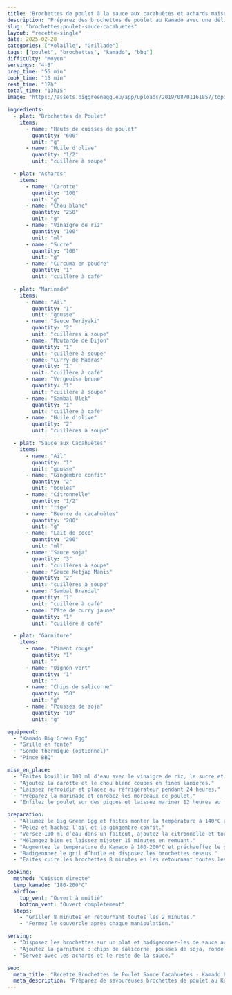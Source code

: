 ```yaml
---
title: "Brochettes de poulet à la sauce aux cacahuètes et achards maison"
description: "Préparez des brochettes de poulet au Kamado avec une délicieuse sauce aux cacahuètes et des achards maison pour un plat exotique et savoureux."
slug: "brochettes-poulet-sauce-cacahuetes"
layout: "recette-single"
date: 2025-02-28
categories: ["Volaille", "Grillade"]
tags: ["poulet", "brochettes", "kamado", "bbq"]
difficulty: "Moyen"
servings: "4-8"
prep_time: "55 min"
cook_time: "15 min"
rest_time: "12h"
total_time: "13h15"
image: "https://assets.biggreenegg.eu/app/uploads/2019/08/01161857/topimage-chicken-satay-2019m08-800x533.jpg"

ingredients:
  - plat: "Brochettes de Poulet"
    items:
      - name: "Hauts de cuisses de poulet"
        quantity: "600"
        unit: "g"
      - name: "Huile d'olive"
        quantity: "1/2"
        unit: "cuillère à soupe"

  - plat: "Achards"
    items:
      - name: "Carotte"
        quantity: "100"
        unit: "g"
      - name: "Chou blanc"
        quantity: "250"
        unit: "g"
      - name: "Vinaigre de riz"
        quantity: "100"
        unit: "ml"
      - name: "Sucre"
        quantity: "100"
        unit: "g"
      - name: "Curcuma en poudre"
        quantity: "1"
        unit: "cuillère à café"

  - plat: "Marinade"
    items:
      - name: "Ail"
        quantity: "1"
        unit: "gousse"
      - name: "Sauce Teriyaki"
        quantity: "2"
        unit: "cuillères à soupe"
      - name: "Moutarde de Dijon"
        quantity: "1"
        unit: "cuillère à soupe"
      - name: "Curry de Madras"
        quantity: "1"
        unit: "cuillère à café"
      - name: "Vergeoise brune"
        quantity: "1"
        unit: "cuillère à soupe"
      - name: "Sambal Ulek"
        quantity: "1"
        unit: "cuillère à café"
      - name: "Huile d'olive"
        quantity: "2"
        unit: "cuillères à soupe"

  - plat: "Sauce aux Cacahuètes"
    items:
      - name: "Ail"
        quantity: "1"
        unit: "gousse"
      - name: "Gingembre confit"
        quantity: "2"
        unit: "boules"
      - name: "Citronnelle"
        quantity: "1/2"
        unit: "tige"
      - name: "Beurre de cacahuètes"
        quantity: "200"
        unit: "g"
      - name: "Lait de coco"
        quantity: "200"
        unit: "ml"
      - name: "Sauce soja"
        quantity: "3"
        unit: "cuillères à soupe"
      - name: "Sauce Ketjap Manis"
        quantity: "2"
        unit: "cuillères à soupe"
      - name: "Sambal Brandal"
        quantity: "1"
        unit: "cuillère à café"
      - name: "Pâte de curry jaune"
        quantity: "1"
        unit: "cuillère à café"

  - plat: "Garniture"
    items:
      - name: "Piment rouge"
        quantity: "1"
        unit: ""
      - name: "Oignon vert"
        quantity: "1"
        unit: ""
      - name: "Chips de salicorne"
        quantity: "50"
        unit: "g"
      - name: "Pousses de soja"
        quantity: "10"
        unit: "g"

equipment:
  - "Kamado Big Green Egg"
  - "Grille en fonte"
  - "Sonde thermique (optionnel)"
  - "Pince BBQ"

mise_en_place:
  - "Faites bouillir 100 ml d'eau avec le vinaigre de riz, le sucre et le curcuma."
  - "Ajoutez la carotte et le chou blanc coupés en fines lanières."
  - "Laissez refroidir et placez au réfrigérateur pendant 24 heures."
  - "Préparez la marinade et enrobez les morceaux de poulet."
  - "Enfilez le poulet sur des piques et laissez mariner 12 heures au frais."

preparation:
  - "Allumez le Big Green Egg et faites monter la température à 140°C avec le convEGGtor et la grille en place."
  - "Pelez et hachez l’ail et le gingembre confit."
  - "Versez 100 ml d’eau dans un faitout, ajoutez la citronnelle et tous les ingrédients de la sauce aux cacahuètes."
  - "Mélangez bien et laissez mijoter 15 minutes en remuant."
  - "Augmentez la température du Kamado à 180-200°C et préchauffez le gril en fonte pendant 15 minutes."
  - "Badigeonnez le gril d’huile et disposez les brochettes dessus."
  - "Faites cuire les brochettes 8 minutes en les retournant toutes les 2 minutes."

cooking:
  method: "Cuisson directe"
  temp_kamado: "180-200°C"
  airflow:
    top_vent: "Ouvert à moitié"
    bottom_vent: "Ouvert complètement"
  steps:
    - "Griller 8 minutes en retournant toutes les 2 minutes."
    - "Fermez le couvercle après chaque manipulation."

serving:
  - "Disposez les brochettes sur un plat et badigeonnez-les de sauce aux cacahuètes."
  - "Ajoutez la garniture : chips de salicorne, pousses de soja, rondelles de piment et d’oignon vert."
  - "Servez avec les achards et le reste de la sauce."

seo:
  meta_title: "Recette Brochettes de Poulet Sauce Cacahuètes - Kamado Big Green Egg"
  meta_description: "Préparez de savoureuses brochettes de poulet au Kamado Big Green Egg avec une sauce aux cacahuètes et des achards maison."
---
```

